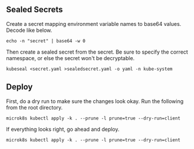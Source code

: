 ## Sealed Secrets

Create a secret mapping environment variable names to base64 values. Decode like below.

`echo -n "secret" | base64 -w 0`

Then create a sealed secret from the secret. Be sure to specify the correct namespace, or else the secret won't be decryptable.

`kubeseal <secret.yaml >sealedsecret.yaml -o yaml -n kube-system`

## Deploy

First, do a dry run to make sure the changes look okay. Run the following from the root directory.

`microk8s kubectl apply -k . --prune -l prune=true --dry-run=client`

If everything looks right, go ahead and deploy.

`microk8s kubectl apply -k . --prune -l prune=true --dry-run=client`
